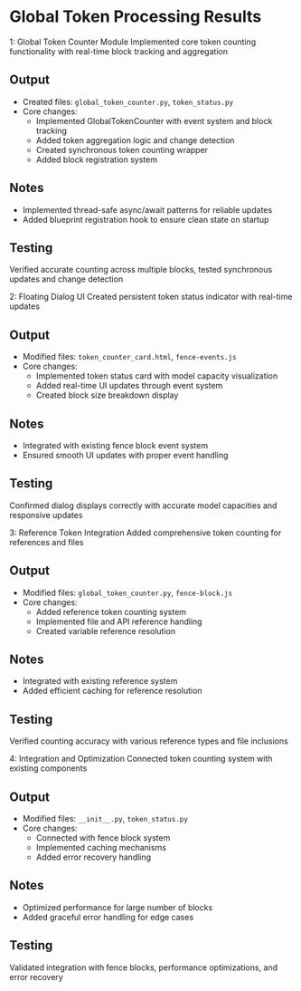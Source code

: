 # Global Token Processing Results

1: Global Token Counter Module
Implemented core token counting functionality with real-time block tracking and aggregation

## Output
- Created files: `global_token_counter.py`, `token_status.py`
- Core changes:
  - Implemented GlobalTokenCounter with event system and block tracking
  - Added token aggregation logic and change detection
  - Created synchronous token counting wrapper
  - Added block registration system

## Notes
- Implemented thread-safe async/await patterns for reliable updates
- Added blueprint registration hook to ensure clean state on startup

## Testing
Verified accurate counting across multiple blocks, tested synchronous updates and change detection

2: Floating Dialog UI
Created persistent token status indicator with real-time updates

## Output
- Modified files: `token_counter_card.html`, `fence-events.js`
- Core changes:
  - Implemented token status card with model capacity visualization
  - Added real-time UI updates through event system
  - Created block size breakdown display

## Notes
- Integrated with existing fence block event system
- Ensured smooth UI updates with proper event handling

## Testing
Confirmed dialog displays correctly with accurate model capacities and responsive updates

3: Reference Token Integration
Added comprehensive token counting for references and files

## Output
- Modified files: `global_token_counter.py`, `fence-block.js`
- Core changes:
  - Added reference token counting system
  - Implemented file and API reference handling
  - Created variable reference resolution

## Notes
- Integrated with existing reference system
- Added efficient caching for reference resolution

## Testing
Verified counting accuracy with various reference types and file inclusions

4: Integration and Optimization
Connected token counting system with existing components

## Output
- Modified files: `__init__.py`, `token_status.py`
- Core changes:
  - Connected with fence block system
  - Implemented caching mechanisms
  - Added error recovery handling

## Notes
- Optimized performance for large number of blocks
- Added graceful error handling for edge cases

## Testing
Validated integration with fence blocks, performance optimizations, and error recovery
